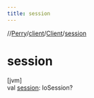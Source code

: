 ```yaml
---
title: session
---
```

//[Perry](../../../index.html)/[client](../index.html)/[Client](index.html)/[session](session.html)



# session



[jvm]\
val [session](session.html): IoSession?




